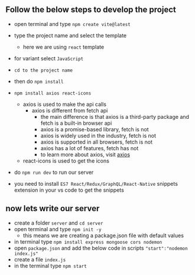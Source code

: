 ## Follow the below steps to develop the project

- open terminal and type `npm create vite@latest`
- type the project name and select the template
    - here we are using `react` template
- for variant select `JavaScript`
- `cd to the project name`
- then do `npm install`
- `npm install axios react-icons`
    - axios is used to make the api calls
        - axios is  different from fetch api
            - the  main difference is that axios is a third-party package and fetch is a built-in browser api
            - axios is a promise-based library, fetch is not
            - axios is widely used in the industry, fetch is not
            - axios is supported in all browsers, fetch is not
            - axios has a lot of features, fetch has not
            - to learn more about axios, visit [axios](https://axios-http.com/docs/intro)
    - react-icons is used to get the icons

- do `npm run dev` to run our server
- you need to install `ES7 React/Redux/GraphQL/React-Native` snippets extension in your vs code to get the snippets


## now lets write our server
- create a folder  `server` and  `cd server`
- open terminal and type `npm init -y`
    - this means we are creating a package.json file with default values
- in terminal type `npm install express mongoose cors nodemon`
- open `package.json` and add the below code in scripts
    `"start":"nodemon index.js"`
- create a file `index.js` 
- in the terminal type `npm start`

